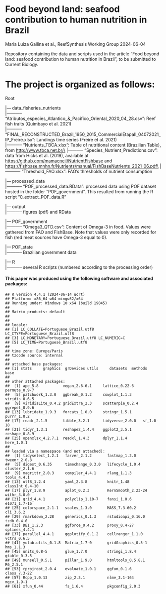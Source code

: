 Food beyond land: seafood contribution to human nutrition in Brazil
================
Maria Luiza Gallina et al., ReefSynthesis Working Group
2024-06-04

<!-- README.md is generated from README.Rmd. Please edit that file -->
<!-- badges: start -->
<!-- badges: end -->

Repository containing the data and scripts used in the article “Food
beyond land: seafood contribution to human nutrition in Brazil”, to be
submitted to Current Biology.

<!-- badges: start -->
<!-- badges: end -->

# The project is organized as follows:

Root

\|— data_fisheries_nutrients  
\|———–
“Atributos_especies_Atlantico\_&\_Pacifico_Oriental_2020_04_28.csv”:
Reef fish traits (Quimbayo et al. 2021)  
\|———–
“FINAL_RECONSTRUCTED_Brazil_1950_2015_CommercialEtapaII_04072021_IP_Freire.xlsx”:
Landings time series (Freire et al. 2021)  
\|———– “Nutrients_TBCA.xlsx”: Table of nutritional content (Brazilian
Table), from <a href="http://www.tbca.net.br/\"
class="uri">http://www.tbca.net.br/\</a> \|———–
“Species_Nutrient_Predictions.csv”: data from Hicks et al. (2019),
available at <https://github.com/mamacneil/NutrientFishbase> and <a
href="https://fishbase.mnhn.fr/Nutrients/manual/FishBaseNutrients_2021_06.pdf\"
class="uri">https://fishbase.mnhn.fr/Nutrients/manual/FishBaseNutrients_2021_06.pdf\</a>
\|———– “Threshold_FAO.xlsx”: FAO’s thresholds of nutrient consumption  
  
\|— processed_data  
\|———– “POF_processed_data.RData”: processed data using POF dataset
hosted in the folder “POF_government”. This resulted from running the R
script “0_extract_POF_data.R”  
  
  
\|— output  
\|———– figures (pdf) and RData  
  
\|— POF_government  
\|———– “Omega3_QTD.csv”: Content of Omega-3 in food. Values were
gathered from FAO and FishBase. Note that values were only recorded for
fish (red meat sources have Omega-3 equal to 0).  
  
\|— POF_state  
\|———– Brazilian government data  
  
\|— R  
\|———– several R scripts (numbered according to the processing order)  

#### This paper was produced using the following software and associated packages:

    ## R version 4.4.1 (2024-06-14 ucrt)
    ## Platform: x86_64-w64-mingw32/x64
    ## Running under: Windows 10 x64 (build 19045)
    ## 
    ## Matrix products: default
    ## 
    ## 
    ## locale:
    ## [1] LC_COLLATE=Portuguese_Brazil.utf8  LC_CTYPE=Portuguese_Brazil.utf8   
    ## [3] LC_MONETARY=Portuguese_Brazil.utf8 LC_NUMERIC=C                      
    ## [5] LC_TIME=Portuguese_Brazil.utf8    
    ## 
    ## time zone: Europe/Paris
    ## tzcode source: internal
    ## 
    ## attached base packages:
    ## [1] stats     graphics  grDevices utils     datasets  methods   base     
    ## 
    ## other attached packages:
    ##  [1] ape_5.8           vegan_2.6-6.1     lattice_0.22-6    permute_0.9-7    
    ##  [5] patchwork_1.3.0   ggbreak_0.1.2     cowplot_1.1.3     viridis_0.6.5    
    ##  [9] viridisLite_0.4.2 gridExtra_2.3     scatterpie_0.2.4  ggrepel_0.9.6    
    ## [13] lubridate_1.9.3   forcats_1.0.0     stringr_1.5.1     purrr_1.0.2      
    ## [17] readr_2.1.5       tibble_3.2.1      tidyverse_2.0.0   sf_1.0-18        
    ## [21] tidyr_1.3.1       reshape2_1.4.4    ggplot2_3.5.1     reshape_0.8.9    
    ## [25] openxlsx_4.2.7.1  readxl_1.4.3      dplyr_1.1.4       here_1.0.1       
    ## 
    ## loaded via a namespace (and not attached):
    ##  [1] tidyselect_1.2.1   farver_2.1.2       fastmap_1.2.0      tweenr_2.0.3      
    ##  [5] digest_0.6.35      timechange_0.3.0   lifecycle_1.0.4    cluster_2.1.6     
    ##  [9] magrittr_2.0.3     compiler_4.4.1     rlang_1.1.3        tools_4.4.1       
    ## [13] utf8_1.2.4         yaml_2.3.8         knitr_1.48         classInt_0.4-10   
    ## [17] plyr_1.8.9         aplot_0.2.3        KernSmooth_2.23-24 withr_3.0.0       
    ## [21] grid_4.4.1         polyclip_1.10-7    fansi_1.0.6        e1071_1.7-16      
    ## [25] colorspace_2.1-1   scales_1.3.0       MASS_7.3-60.2      cli_3.6.2         
    ## [29] rmarkdown_2.28     generics_0.1.3     rstudioapi_0.16.0  tzdb_0.4.0        
    ## [33] DBI_1.2.3          ggforce_0.4.2      proxy_0.4-27       splines_4.4.1     
    ## [37] parallel_4.4.1     ggplotify_0.1.2    cellranger_1.1.0   vctrs_0.6.5       
    ## [41] yulab.utils_0.1.8  Matrix_1.7-0       gridGraphics_0.5-1 hms_1.1.3         
    ## [45] units_0.8-5        glue_1.7.0         stringi_1.8.4      gtable_0.3.5      
    ## [49] munsell_0.5.1      pillar_1.9.0       htmltools_0.5.8.1  R6_2.5.1          
    ## [53] rprojroot_2.0.4    evaluate_1.0.1     ggfun_0.1.6        class_7.3-22      
    ## [57] Rcpp_1.0.13        zip_2.3.1          nlme_3.1-164       mgcv_1.9-1        
    ## [61] xfun_0.44          fs_1.6.4           pkgconfig_2.0.3
